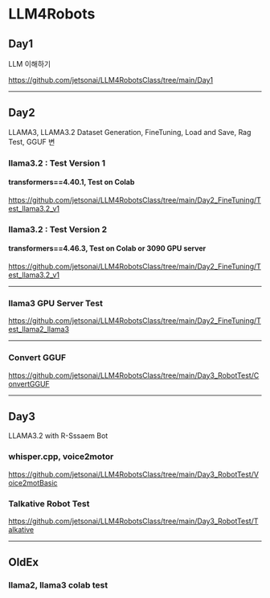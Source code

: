 # LLM4Robots

## Day1

LLM 이해하기

https://github.com/jetsonai/LLM4RobotsClass/tree/main/Day1

----------------------

## Day2

LLAMA3, LLAMA3.2 Dataset Generation, FineTuning, Load and Save, Rag Test, GGUF 변

### llama3.2 : Test Version 1

#### transformers==4.40.1, Test on Colab

https://github.com/jetsonai/LLM4RobotsClass/tree/main/Day2_FineTuning/Test_llama3.2_v1

### llama3.2 : Test Version 2

#### transformers==4.46.3, Test on Colab or 3090 GPU server

https://github.com/jetsonai/LLM4RobotsClass/tree/main/Day2_FineTuning/Test_llama3.2_v1

----------------------------

### llama3 GPU Server Test

https://github.com/jetsonai/LLM4RobotsClass/tree/main/Day2_FineTuning/Test_llama2_llama3

----------------------------------

### Convert GGUF

https://github.com/jetsonai/LLM4RobotsClass/tree/main/Day3_RobotTest/ConvertGGUF

----------------------------------
## Day3

LLAMA3.2 with R-Sssaem Bot

### whisper.cpp, voice2motor

https://github.com/jetsonai/LLM4RobotsClass/tree/main/Day3_RobotTest/Voice2motBasic


### Talkative Robot Test

https://github.com/jetsonai/LLM4RobotsClass/tree/main/Day3_RobotTest/Talkative

----------------------------------

## OldEx

### llama2, llama3 colab test
